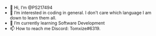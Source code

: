 - 👋 Hi, I’m @PS217494
- 👀 I’m interested in coding in general. I don't care which language I am down to learn them all.
- 🌱 I’m currently learning Software Development
- 📫 How to reach me Discord: Tomxize#6319.
<!---
PS217494/PS217494 is a ✨ special ✨ repository because its `README.md` (this file) appears on your GitHub profile.
You can click the Preview link to take a look at your changes.
--->
